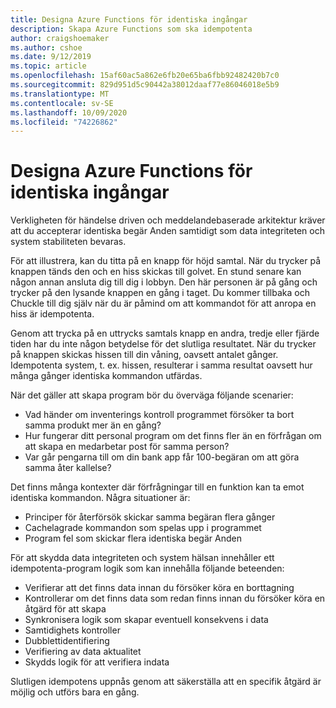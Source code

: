 ```yaml
---
title: Designa Azure Functions för identiska ingångar
description: Skapa Azure Functions som ska idempotenta
author: craigshoemaker
ms.author: cshoe
ms.date: 9/12/2019
ms.topic: article
ms.openlocfilehash: 15af60ac5a862e6fb20e65ba6fbb92482420b7c0
ms.sourcegitcommit: 829d951d5c90442a38012daaf77e86046018e5b9
ms.translationtype: MT
ms.contentlocale: sv-SE
ms.lasthandoff: 10/09/2020
ms.locfileid: "74226862"
---
```

# <a name="designing-azure-functions-for-identical-input"></a>Designa Azure Functions för identiska ingångar

Verkligheten för händelse driven och meddelandebaserade arkitektur kräver att du accepterar identiska begär Anden samtidigt som data integriteten och system stabiliteten bevaras.

För att illustrera, kan du titta på en knapp för höjd samtal. När du trycker på knappen tänds den och en hiss skickas till golvet. En stund senare kan någon annan ansluta dig till dig i lobbyn. Den här personen är på gång och trycker på den lysande knappen en gång i taget. Du kommer tillbaka och Chuckle till dig själv när du är påmind om att kommandot för att anropa en hiss är idempotenta.

Genom att trycka på en uttrycks samtals knapp en andra, tredje eller fjärde tiden har du inte någon betydelse för det slutliga resultatet. När du trycker på knappen skickas hissen till din våning, oavsett antalet gånger. Idempotenta system, t. ex. hissen, resulterar i samma resultat oavsett hur många gånger identiska kommandon utfärdas.

När det gäller att skapa program bör du överväga följande scenarier:

- Vad händer om inventerings kontroll programmet försöker ta bort samma produkt mer än en gång?
- Hur fungerar ditt personal program om det finns fler än en förfrågan om att skapa en medarbetar post för samma person?
- Var går pengarna till om din bank app får 100-begäran om att göra samma åter kallelse?

Det finns många kontexter där förfrågningar till en funktion kan ta emot identiska kommandon. Några situationer är:

- Principer för återförsök skickar samma begäran flera gånger
- Cachelagrade kommandon som spelas upp i programmet
- Program fel som skickar flera identiska begär Anden

För att skydda data integriteten och system hälsan innehåller ett idempotenta-program logik som kan innehålla följande beteenden:

- Verifierar att det finns data innan du försöker köra en borttagning
- Kontrollerar om det finns data som redan finns innan du försöker köra en åtgärd för att skapa
- Synkronisera logik som skapar eventuell konsekvens i data
- Samtidighets kontroller
- Dubblettidentifiering
- Verifiering av data aktualitet
- Skydds logik för att verifiera indata

Slutligen idempotens uppnås genom att säkerställa att en specifik åtgärd är möjlig och utförs bara en gång.
